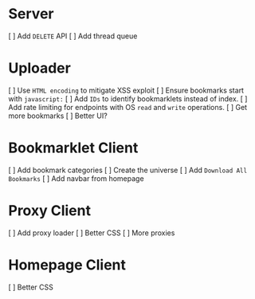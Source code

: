 # Server
 [ ] Add `DELETE` API
 [ ] Add thread queue

# Uploader
 [ ] Use `HTML encoding` to mitigate XSS exploit
 [ ] Ensure bookmarks start with `javascript:`
 [ ] Add `IDs` to identify bookmarklets instead of index.
 [ ] Add rate limiting for endpoints with OS `read` and `write` operations.
 [ ] Get more bookmarks
 [ ] Better UI?

# Bookmarklet Client
 [ ] Add bookmark categories
 [ ] Create the universe
 [ ] Add `Download All Bookmarks`
 [ ] Add navbar from homepage

# Proxy Client
 [ ] Add proxy loader
 [ ] Better CSS
 [ ] More proxies

# Homepage Client
 [ ] Better CSS